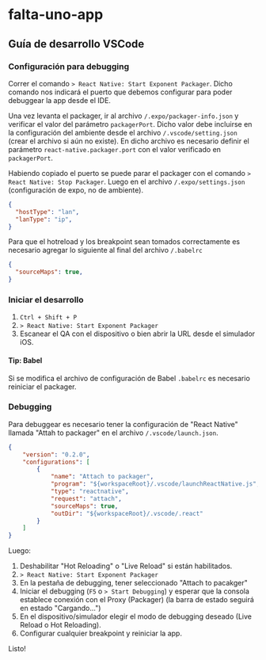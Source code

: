 # falta-uno-app

## Guía de desarrollo VSCode

### Configuración para debugging

Correr el comando `> React Native: Start Exponent Packager`. Dicho comando nos indicará el puerto que debemos configurar para poder debuggear la app desde el IDE.

Una vez levanta el packager, ir al archivo `/.expo/packager-info.json` y verificar el valor del parámetro `packagerPort`. Dicho valor debe incluirse en la configuración del ambiente desde el archivo `/.vscode/setting.json` (crear el archivo si aún no existe). En dicho archivo es necesario definir el parámetro `react-native.packager.port` con el valor verificado en `packagerPort`.

Habiendo copiado el puerto se puede parar el packager con el comando `> React Native: Stop Packager`. Luego en el archivo `/.expo/settings.json` (configuración de expo, no de ambiente).

```json
{
  "hostType": "lan",
  "lanType": "ip",
}
```

Para que el hotreload y los breakpoint sean tomados correctamente es necesario agregar lo siguiente al final del archivo `/.babelrc`

```json
{
  "sourceMaps": true,
}
```

### Iniciar el desarrollo

1. `Ctrl + Shift + P`
1. `> React Native: Start Exponent Packager`
1. Escanear el QA con el dispositivo o bien abrir la URL desde el simulador iOS.

#### Tip: Babel

Si se modifica el archivo de configuración de Babel `.babelrc` es necesario reiniciar el packager.

### Debugging

Para debuggear es necesario tener la configuración de "React Native" llamada "Attah to packager" en el archivo `/.vscode/launch.json`.

```json
{
    "version": "0.2.0",
    "configurations": [
        {
            "name": "Attach to packager",
            "program": "${workspaceRoot}/.vscode/launchReactNative.js",
            "type": "reactnative",
            "request": "attach",
            "sourceMaps": true,
            "outDir": "${workspaceRoot}/.vscode/.react"
        }
    ]
}
```

Luego:

1. Deshabilitar "Hot Reloading" o "Live Reload" si están habilitados.
1. `> React Native: Start Exponent Packager`
1. En la pestaña de debugging, tener seleccionado "Attach to pacakger"
1. Iniciar el debugging (`F5` o `> Start Debugging`) y esperar que la consola establece conexión con el Proxy (Packager) (la barra de estado seguirá en estado "Cargando...")
1. En el dispositivo/simulador elegir el modo de debugging deseado (Live Reload o Hot Reloading).
1. Configurar cualquier breakpoint y reiniciar la app.

Listo!
